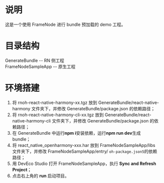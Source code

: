 # 说明

这是一个使用 FrameNode 进行 bundle 预加载的 demo 工程。

# 目录结构

GenerateBundle -- RN 侧工程  
FrameNodeSampleApp -- 原生工程

# 环境搭建

1. 将 rnoh-react-native-harmony-xx.tgz 放到 GenerateBundle/react-native-harmony 文件夹下，并修改 GenerateBundle/package.json 的依赖路径；
2. 将 rnoh-react-native-harmony-cli-xx.tgz 放到 GenerateBundle/react-native-harmony-cli 文件夹下，并修改 GenerateBundle/package.json 的依赖路径；
3. 在 GenerateBundle 中运行**npm i**安装依赖，运行**npm run dev**生成 bundle；
4. 将 react_native_openharmony-xxx.har 放到 FrameNodeSampleApp/libs 文件夹下，并修改 FrameNodeSampleApp/entry/ `oh-package.json5`的依赖路径；
5. 用 DevEco Studio 打开 FrameNodeSampleApp，执行 **Sync and Refresh Project**；
6. 点击右上角的 **run** 启动项目。
